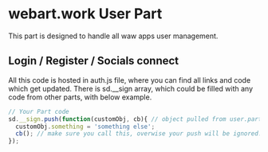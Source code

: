 # webart.work User Part
This part is designed to handle all waw apps user management.

## Login / Register / Socials connect
All this code is hosted in auth.js file, where you can find all links and code which get updated. There is sd.__sign array, which could be filled with any code from other parts, with below example.
``` javascript
// Your Part code
sd.__sign.push(function(customObj, cb){ // object pulled from user.part[PARTNAME]
  customObj.something = 'something else';
  cb(); // make sure you call this, overwise your push will be ignored.
});
```
